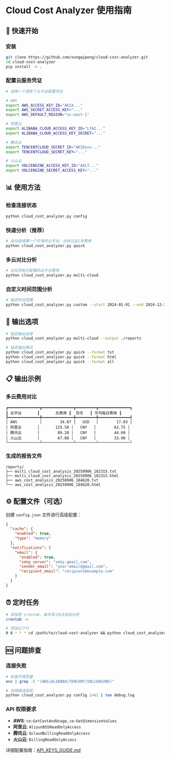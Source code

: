# Cloud Cost Analyzer 使用指南

## 🚀 快速开始

### 安装
```bash
git clone https://github.com/songqipeng/cloud-cost-analyzer.git
cd cloud-cost-analyzer
pip install -e .
```

### 配置云服务凭证
```bash
# 选择一个或多个云平台配置凭证

# AWS
export AWS_ACCESS_KEY_ID="AKIA..."
export AWS_SECRET_ACCESS_KEY="..."
export AWS_DEFAULT_REGION="us-east-1"

# 阿里云
export ALIBABA_CLOUD_ACCESS_KEY_ID="LTAI..."
export ALIBABA_CLOUD_ACCESS_KEY_SECRET="..."

# 腾讯云
export TENCENTCLOUD_SECRET_ID="AKIDxxx..."
export TENCENTCLOUD_SECRET_KEY="..."

# 火山云
export VOLCENGINE_ACCESS_KEY_ID="AKLT..."
export VOLCENGINE_SECRET_ACCESS_KEY="..."
```

## 📊 使用方法

### 检查连接状态
```bash
python cloud_cost_analyzer.py config
```

### 快速分析（推荐）
```bash
# 自动选择第一个可用的云平台，分析过去1年费用
python cloud_cost_analyzer.py quick
```

### 多云对比分析
```bash
# 对比所有已配置的云平台费用
python cloud_cost_analyzer.py multi-cloud
```

### 自定义时间范围分析
```bash
# 指定时间范围
python cloud_cost_analyzer.py custom --start 2024-01-01 --end 2024-12-31
```

## 🔧 输出选项

```bash
# 指定输出目录
python cloud_cost_analyzer.py multi-cloud --output ./reports

# 指定输出格式
python cloud_cost_analyzer.py quick --format txt
python cloud_cost_analyzer.py quick --format html  
python cloud_cost_analyzer.py quick --format all
```

## 📋 输出示例

### 多云费用对比
```
┏━━━━━━━━━━━━━━┳━━━━━━━━━━━━━━┳━━━━━━━━━┳━━━━━━━━━━━━━━┓
┃ 云平台       ┃       总费用 ┃  货币   ┃ 平均每日费用 ┃
┡━━━━━━━━━━━━━━╇━━━━━━━━━━━━━━╇━━━━━━━━━╇━━━━━━━━━━━━━━┩
│ AWS          │        34.07 │   USD   │        17.03 │
│ 阿里云       │       125.50 │   CNY   │        62.75 │
│ 腾讯云       │        89.20 │   CNY   │        44.60 │
│ 火山云       │        67.80 │   CNY   │        33.90 │
└──────────────┴──────────────┴─────────┴──────────────┘
```

### 生成的报告文件
```
reports/
├── multi_cloud_cost_analysis_20250906_182315.txt
├── multi_cloud_cost_analysis_20250906_182315.html
├── aws_cost_analysis_20250906_184620.txt
└── aws_cost_analysis_20250906_184620.html
```

## ⚙️ 配置文件（可选）

创建 `config.json` 文件进行高级配置：

```json
{
  "cache": {
    "enabled": true,
    "type": "memory"
  },
  "notifications": {
    "email": {
      "enabled": true,
      "smtp_server": "smtp.gmail.com",
      "sender_email": "your-email@gmail.com",
      "recipient_email": "recipient@example.com"
    }
  }
}
```

## ⏰ 定时任务

```bash
# 添加到 crontab，每天早上8点自动分析
crontab -e

# 添加以下行
0 8 * * * cd /path/to/cloud-cost-analyzer && python cloud_cost_analyzer.py multi-cloud >> cron.log 2>&1
```

## 🆘 问题排查

### 连接失败
```bash
# 检查环境变量
env | grep -E "(AWS|ALIBABA|TENCENT|VOLCENGINE)"

# 详细错误信息
python cloud_cost_analyzer.py config 2>&1 | tee debug.log
```

### API 权限要求
- **AWS**: `ce:GetCostAndUsage`, `ce:GetDimensionValues`
- **阿里云**: `AliyunBSSReadOnlyAccess` 
- **腾讯云**: `QcloudBillingReadOnlyAccess`
- **火山云**: `BillingReadOnlyAccess`

详细配置指南：[API_KEYS_GUIDE.md](./API_KEYS_GUIDE.md)